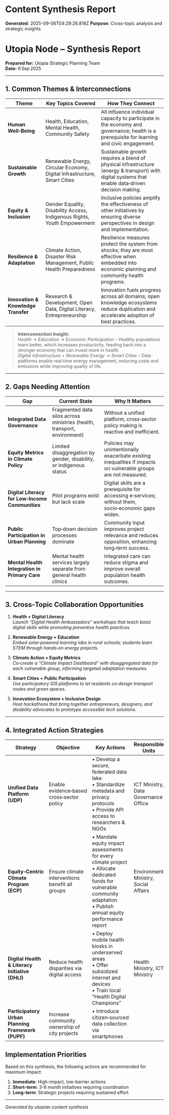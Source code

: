 # Content Synthesis Report

**Generated**: 2025-09-06T04:29:28.818Z
**Purpose**: Cross-topic analysis and strategic insights

# Utopia Node – Synthesis Report  
**Prepared for:** Utopia Strategic Planning Team  
**Date:** 6 Sep 2025  

---

## 1. Common Themes & Interconnections

| Theme | Key Topics Covered | How They Connect |
|-------|--------------------|------------------|
| **Human Well‑Being** | Health, Education, Mental Health, Community Safety | All influence individual capacity to participate in the economy and governance; health is a prerequisite for learning and civic engagement. |
| **Sustainable Growth** | Renewable Energy, Circular Economy, Digital Infrastructure, Smart Cities | Sustainable growth requires a blend of physical infrastructure (energy & transport) with digital systems that enable data‑driven decision making. |
| **Equity & Inclusion** | Gender Equality, Disability Access, Indigenous Rights, Youth Empowerment | Inclusive policies amplify the effectiveness of other initiatives by ensuring diverse perspectives in design and implementation. |
| **Resilience & Adaptation** | Climate Action, Disaster Risk Management, Public Health Preparedness | Resilience measures protect the system from shocks; they are most effective when embedded into economic planning and community health programs. |
| **Innovation & Knowledge Transfer** | Research & Development, Open Data, Digital Literacy, Entrepreneurship | Innovation fuels progress across all domains; open knowledge ecosystems reduce duplication and accelerate adoption of best practices. |

> **Interconnection Insight:**  
> *Health → Education → Economic Participation* – Healthy populations learn better, which increases productivity, feeding back into a stronger economy that can invest more in health.  
> *Digital Infrastructure + Renewable Energy → Smart Cities* – Data platforms enable real‑time energy management, reducing costs and emissions while improving quality of life.

---

## 2. Gaps Needing Attention

| Gap | Current State | Why It Matters |
|-----|---------------|----------------|
| **Integrated Data Governance** | Fragmented data silos across ministries (health, transport, environment) | Without a unified platform, cross‑sector policy making is reactive and inefficient. |
| **Equity Metrics in Climate Policy** | Limited disaggregation by gender, disability, or indigenous status | Policies may unintentionally exacerbate existing inequalities if impacts on vulnerable groups are not measured. |
| **Digital Literacy for Low‑Income Communities** | Pilot programs exist but lack scale | Digital skills are a prerequisite for accessing e‑services; without them, socio‑economic gaps widen. |
| **Public Participation in Urban Planning** | Top‑down decision processes dominate | Community input improves project relevance and reduces opposition, enhancing long‑term success. |
| **Mental Health Integration in Primary Care** | Mental health services largely separate from general health clinics | Integrated care can reduce stigma and improve overall population health outcomes. |

---

## 3. Cross‑Topic Collaboration Opportunities

1. **Health + Digital Literacy**  
   *Launch “Digital Health Ambassadors” workshops that teach basic digital skills while promoting preventive health practices.*

2. **Renewable Energy + Education**  
   *Embed solar‑powered learning labs in rural schools; students learn STEM through hands‑on energy projects.*

3. **Climate Action + Equity Metrics**  
   *Co‑create a “Climate Impact Dashboard” with disaggregated data for each vulnerable group, informing targeted adaptation measures.*

4. **Smart Cities + Public Participation**  
   *Use participatory GIS platforms to let residents co‑design transport routes and green spaces.*

5. **Innovation Ecosystem + Inclusive Design**  
   *Host hackathons that bring together entrepreneurs, designers, and disability advocates to prototype accessible tech solutions.*

---

## 4. Integrated Action Strategies

| Strategy | Objective | Key Actions | Responsible Units |
|----------|-----------|-------------|-------------------|
| **Unified Data Platform (UDP)** | Enable evidence‑based cross‑sector policy | • Develop a secure, federated data lake<br>• Standardize metadata and privacy protocols<br>• Provide API access to researchers & NGOs | ICT Ministry, Data Governance Office |
| **Equity‑Centric Climate Program (ECP)** | Ensure climate interventions benefit all groups | • Mandate equity impact assessments for every climate project<br>• Allocate dedicated funds for vulnerable community adaptation<br>• Publish annual equity performance report | Environment Ministry, Social Affairs |
| **Digital Health & Literacy Initiative (DHLI)** | Reduce health disparities via digital access | • Deploy mobile health kiosks in underserved areas<br>• Offer subsidized internet and devices<br>• Train local “Health Digital Champions” | Health Ministry, ICT Ministry |
| **Participatory Urban Planning Framework (PUPF)** | Increase community ownership of city projects | • Introduce citizen‑sourced data collection via smartphones

## Implementation Priorities
Based on this synthesis, the following actions are recommended for maximum impact:

1. **Immediate**: High-impact, low-barrier actions
2. **Short-term**: 3-6 month initiatives requiring coordination
3. **Long-term**: Strategic projects requiring sustained effort

---
*Generated by utopian content synthesis*
